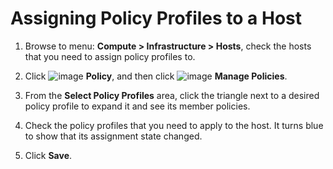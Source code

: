 # Assigning Policy Profiles to a Host

1. Browse to menu: **Compute > Infrastructure > Hosts**, check
   the hosts that you need to assign policy profiles to.

2. Click ![image](../images/1941.png) **Policy**, and then click
   ![image](../images/1851.png) **Manage Policies**.

3. From the **Select Policy Profiles** area, click the triangle
   next to a desired policy profile to expand it and see its
   member policies.

4. Check the policy profiles that you need to apply to the host.
   It turns blue to show that its assignment state changed.

5. Click **Save**.
